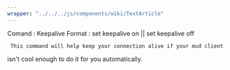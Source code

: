 ```yaml
---
wrapper: "../../../js/components/wiki/TextArticle"
---
```

Comand  : Keepalive
Format  : set keepalive on || set keepalive off

     This command will help keep your connection alive if your mud client
isn't cool enough to do it for you automatically.  
